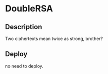 # DoubleRSA
## Description
Two ciphertexts mean twice as strong, brother?
## Deploy
no need to deploy.
